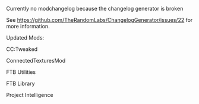 Currently no modchangelog because the changelog generator is broken

See https://github.com/TheRandomLabs/ChangelogGenerator/issues/22 for more information.

Updated Mods:

CC:Tweaked

ConnectedTexturesMod

FTB Utilities

FTB Library

Project Intelligence
